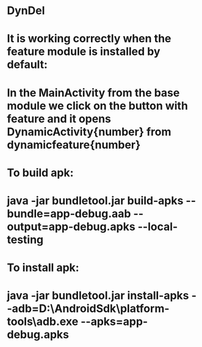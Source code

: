 # DynDel

# It is working correctly when the feature module is installed by default:
# In the MainActivity from the base module we click on the button with feature and it opens DynamicActivity{number} from dynamicfeature{number}

# To build apk:
# java -jar bundletool.jar build-apks --bundle=app-debug.aab --output=app-debug.apks --local-testing

# To install apk:
# java -jar bundletool.jar install-apks --adb=D:\AndroidSdk\platform-tools\adb.exe --apks=app-debug.apks
